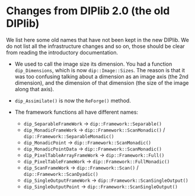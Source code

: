 # Changes from DIPlib 2.0 (the old DIPlib)

We list here some old names that have not been kept in the new DIPlib. We do not
list all the infrastructure changes and so on, those should be clear from reading
the introductory documentation.

- We used to call the image size its dimension. You had a function `dip_Dimensions`, which
  is now `dip::Image::Sizes`. The reason is that it was too confusing talking about a dimension
  as an image axis (the 2nd dimension), and the dimension of that dimension (the size of the
  image along that axis).

- `dip_Assimilate()` is now the `ReForge()` method.

- The framework functions all have different names:
    - `dip_SeparableFrameWork` -> `dip::Framework::Separable()`
    - `dip_MonadicFrameWork` -> `dip::Framework::ScanMonadic()` / `dip::Framework::SeparableMonadic()`
    - `dip_MonadicPoint` -> `dip::Framework::ScanMonadic()`
    - `dip_MonadicPointData` -> `dip::Framework::ScanMonadic()`
    - `dip_PixelTableArrayFrameWork` -> `dip::Framework::Full()`
    - `dip_PixelTableFrameWork` -> `dip::Framework::FullMonadic()`
    - `dip_ScanFrameWork` -> `dip::Framework::Scan()` / `dip::Framework::ScanDyadic()`
    - `dip_SingleOutputFrameWork` -> `dip::Framework::ScanSingleOutput()`
    - `dip_SingleOutputPoint` -> `dip::Framework::ScanSingleOutput()`
